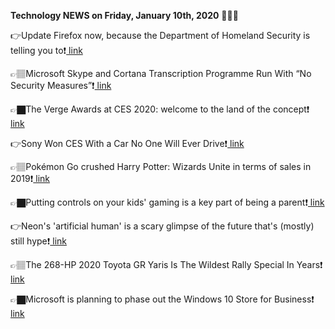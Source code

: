 <b>Technology NEWS on Friday, January 10th, 2020</b> 📡📡📡 

👉Update Firefox now, because the Department of Homeland Security is telling you to❗️<a href='https://techblock.club/?p=2133'> link</a>

👉🏽Microsoft Skype and Cortana Transcription Programme Run With “No Security Measures”❗️<a href='https://techblock.club/?p=2135'> link</a>

👉🏿The Verge Awards at CES 2020: welcome to the land of the concept❗️<a href='https://techblock.club/?p=2137'> link</a>

👉Sony Won CES With a Car No One Will Ever Drive❗️<a href='https://techblock.club/?p=2139'> link</a>

👉🏽Pokémon Go crushed Harry Potter: Wizards Unite in terms of sales in 2019❗️<a href='https://techblock.club/?p=2141'> link</a>

👉🏿Putting controls on your kids' gaming is a key part of being a parent❗️<a href='https://techblock.club/?p=2143'> link</a>

👉Neon's 'artificial human' is a scary glimpse of the future that's (mostly) still hype❗️<a href='https://techblock.club/?p=2145'> link</a>

👉🏽The 268-HP 2020 Toyota GR Yaris Is The Wildest Rally Special In Years❗️<a href='https://techblock.club/?p=2147'> link</a>

👉🏿Microsoft is planning to phase out the Windows 10 Store for Business❗️<a href='https://techblock.club/?p=2149'> link</a>

